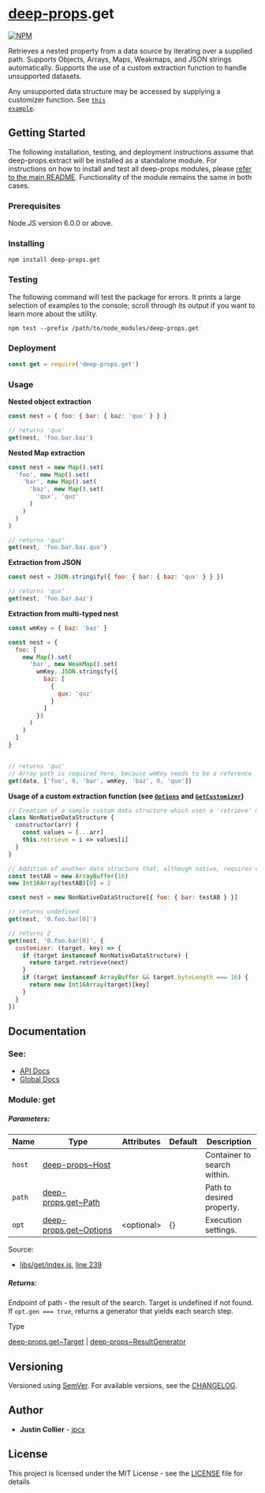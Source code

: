 # [deep-props](/README.md).get

[![NPM](https://nodei.co/npm/deep-props.get.png)](https://nodei.co/npm/deep-props.get/)

Retrieves a nested property from a data source by iterating over a supplied path. Supports Objects, Arrays, Maps, Weakmaps, and JSON strings automatically. Supports the use of a custom extraction function to handle unsupported datasets.

Any unsupported data structure may be accessed by supplying a customizer function. See [<code>this example</code>](#customizer_example).

## Getting Started

The following installation, testing, and deployment instructions assume that deep-props.extract will be installed as a standalone module. For instructions on how to install and test all deep-props modules, please [refer to the main README](/README.md). Functionality of the module remains the same in both cases.

### Prerequisites

Node.JS version 6.0.0 or above.

### Installing

```console
npm install deep-props.get
```

### Testing

The following command will test the package for errors. It prints a large selection of examples to the console; scroll through its output if you want to learn more about the utility.

```console
npm test --prefix /path/to/node_modules/deep-props.get
```

### Deployment

```js
const get = require('deep-props.get')
```

### Usage

**Nested object extraction**
```js
const nest = { foo: { bar: { baz: 'qux' } } }

// returns 'qux'
get(nest, 'foo.bar.baz')
```

**Nested Map extraction**
```js
const nest = new Map().set(
  'foo', new Map().set(
    'bar', new Map().set(
      'baz', new Map().set(
        'qux', 'quz'
      )
    )
  )
)

// returns 'quz'
get(nest, 'foo.bar.baz.qux')
```

**Extraction from JSON**
```js
const nest = JSON.stringify({ foo: { bar: { baz: 'qux' } } })

// returns 'qux'
get(nest, 'foo.bar.baz')
```

**Extraction from multi-typed nest**
```js
const wmKey = { baz: 'baz' }

const nest = {
  foo: [
    new Map().set(
      'bar', new WeakMap().set(
        wmKey, JSON.stringify({
          baz: [
            {
              qux: 'quz'
            }
          ]
        })
      )
    )
  ]
}


// returns 'quz'
// Array path is required here, because wmKey needs to be a reference
get(data, ['foo', 0, 'bar', wmKey, 'baz', 0, 'qux'])
```

<a name="customizer_example"></a>

**Usage of a custom extraction function (see [<code>Options</code>](/libs/get/docs/global.md#~Options) and [<code>GetCustomizer</code>](/libs/get/docs/global.md#~GetCustomizer))**
```js
// Creation of a sample custom data structure which uses a 'retrieve' method for data access.
class NonNativeDataStructure {
  constructor(arr) {
    const values = [...arr]
    this.retrieve = i => values[i]
  }
}

// Addition of another data structure that, although native, requires custom extraction instructions
const testAB = new ArrayBuffer(16)
new Int16Array(testAB)[0] = 2

const nest = new NonNativeDataStructure[{ foo: { bar: testAB } }]

// returns undefined
get(nest, '0.foo.bar[0]')

// returns 2
get(nest, '0.foo.bar[0]', {
  customizer: (target, key) => {
    if (target instanceof NonNativeDataStructure) {
      return target.retrieve(next)
    }
    if (target instanceof ArrayBuffer && target.byteLength === 16) {
      return new Int16Array(target)[key]
    }
  }
})
```

## Documentation

### See:
* [API Docs](/libs/get/docs/API.md)
* [Global Docs](/libs/get/docs/global.md)

### Module: get

##### Parameters:

| Name | Type | Attributes | Default | Description |
| --- | --- | --- | --- | --- |
| `host` | [deep-props~Host](/docs/global.md#~Host) |  |  | Container to search within. |
| `path` | [deep-props.get~Path](/libs/get/docs/global.md#~Path) |  |  | Path to desired property. |
| `opt` | [deep-props.get~Options](/libs/get/docs/global.md#~Options) | \<optional> | {} | Execution settings. |

Source:

*   [libs/get/index.js](/libs/get/index.js), [line 239](/libs/get/index.js#L239)

##### Returns:

Endpoint of path - the result of the search. Target is undefined if not found. If `opt.gen === true`, returns a generator that yields each search step.

Type

[deep-props.get~Target](/libs/get/docs/global.md#~Target) | [deep-props~ResultGenerator](/docs/global.md#~ResultGenerator)

## Versioning

Versioned using [SemVer](http://semver.org/). For available versions, see the [CHANGELOG](/libs/get/CHANGELOG.md).

## Author

* **Justin Collier** - [jpcx](https://github.com/jpcx)

## License

This project is licensed under the MIT License - see the [LICENSE](/LICENSE) file for details
